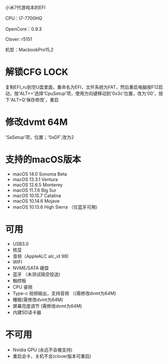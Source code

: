 小米7代游戏本的EFI

CPU：I7-7700HQ

OpenCore：0.9.3

Clover: r5151

机型：MacbookPro15,2

# 解锁CFG LOCK
复制EFI_ru到空U盘里面，重命名为EFI，文件系统为FAT，然后重启电脑按F12启动，按‘ALT+=’选择‘CpuSetup’项，使用方向键移动到'0x3c'位置，改为‘00’，按下‘ALT+Q'保存修改'，重启

# 修改dvmt 64M
'SaSetup'项，位置；'0xDF',改为2

# 支持的macOS版本
* macOS 14.0 Sonoma Beta
* macOS 13.3.1 Ventura
* macOS 12.6.5 Monterey
* macOS 11.7.6 Big Sur
* macOS 10.15.7 Catalina
* macOS 10.14.6 Mojave
* macOS 10.13.6 High Sierra （仅蓝牙可用)

# 可用
* USB3.0
* 核显
* 音频（AppleALC alc_id 98)
* WIFI
* NVME/SATA 硬盘
* 蓝牙 （未测试隔空投送)
* 触控板
* CPU 睿频
* Type-c 视频输出，支持音频 （(需修改dvmt为64M)
* 睡眠(需修改dvmt为64M)
* 屏幕亮度调节 (需修改dvmt为64M)
* 内建SD读卡器

# 不可用
* Nvidia GPU (永远不会被支持)
* 重启会卡，关机不会(clover版本可重启)


